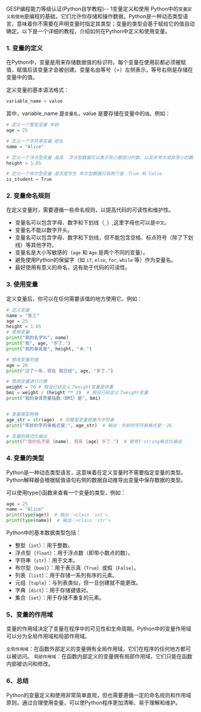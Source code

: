 GESP编程能力等级认证(Python自学教程)-- 1变量定义和使用
Python中的```变量定义和使用```是编程的基础，它们允许你存储和操作数据。Python是一种动态类型语言，意味着你不需要在声明变量时指定其类型；变量的类型会基于赋给它的值自动确定。以下是一个详细的教程，介绍如何在Python中定义和使用变量。

### 1. 变量的定义

在Python中，变量是用来存储数据值的标识符。每个变量在使用前都必须被赋值，赋值后该变量才会被创建。变量名由等号（=）左侧表示，等号右侧是存储在变量中的值。

定义变量的基本语法格式：

```python
variable_name = value

```

其中，variable_name 是```变量名```，value 是要存储在变量中的```值```。例如：

```python
# 定义一个整型变量 年龄
age = 25  

# 定义一个字符串变量 姓名
name = "Alice"

# 定义一个浮点型变量 身高  浮点型数据可以表示有小数部分的数，以及非常大或非常小的数
height = 1.65

# 定义一个布尔型变量 是否是学生 布尔型数据只有两个值：True 和 False
is_student = True
```

### 2. 变量命名规则

在定义变量时，需要遵循一些命名规则，以提高代码的可读性和维护性。

- 变量名可以包含字母、数字和下划线（`_`）,这里字母也可以是```中文```。
- 变量名不能以数字开头。
- 变量名可以包含字母、数字和下划线，但不能包含空格、标点符号（除了下划线）等其他字符。
- 变量名是大小写敏感的（`age` 和 `Age` 是两个不同的变量）。
- 避免使用Python的保留字（如 `if`, `else`, `for`, `while` 等）作为变量名。
- 最好使用有意义的命名，这有助于代码的可读性。

### 3. 使用变量

定义变量后，你可以在任何需要该值的地方使用它。例如：

```python
# 定义变量
name = "张三"
age = 25
height = 1.65
# 使用变量
print("我的名字叫", name)
print("我", age, "岁了.")
print("我的身高是", height, "米.")

# 修改变量的值
age = 26
print("过了一年，现在 我已经", age, "岁了.")

# 使用变量进行计算
weight = 70 # 假设已经定义了weight变量是体重
bmi = weight / (height ** 2)  # 假设已经定义了weight变量
print("我的身体质量指数（BMI）是", bmi)


# 变量类型转换
age_str = str(age)  # 将整型变量转换为字符串
print("年龄的字符串格式是:", age_str)  # 输出：年龄的字符串格式是: 26

# 变量的格式化输出
print(f"我的名字是 {name}, 我有 {age} 岁了.")  # 使用f-string格式化输出

```

### 4. 变量的类型

Python是一种动态类型语言，这意味着在定义变量时不需要指定变量的类型。Python解释器会根据赋值语句右侧的数据自动推导出变量中保存数据的类型。

可以使用type()函数来查看一个变量的类型，例如：

```python
age = 25
name = "Alice"
print(type(age))  # 输出：<class 'int'>
print(type(name))  # 输出：<class 'str'>

```

Python中的基本数据类型包括：

- 整型（`int`）：用于整数。
- 浮点型（`float`）：用于浮点数（即带小数点的数）。
- 字符串（`str`）：用于文本。
- 布尔型（`bool`）：用于表示真（`True`）或假（`False`）。
- 列表（`list`）：用于存储一系列有序的元素。
- 元组（`tuple`）：与列表类似，但一旦创建就不能更改。
- 字典（`dict`）：用于存储键值对。
- 集合（`set`）：用于存储不重复的元素。

### 5、变量的作用域

变量的作用域决定了变量在程序中的可见性和生命周期。Python中的变量作用域可以分为全局作用域和局部作用域。

```全局作用域```：在函数外部定义的变量拥有全局作用域，它们在程序的任何地方都可以被访问。
```局部作用域```：在函数内部定义的变量拥有局部作用域，它们只能在函数内部被访问和修改。

### 6、总结

Python的变量定义和使用非常简单直观，但也需要遵循一定的命名规则和作用域原则。通过合理使用变量，可以使Python程序更加清晰、易于理解和维护。
